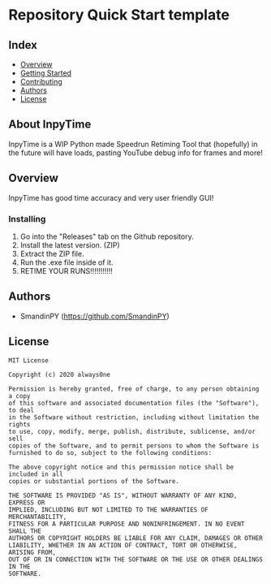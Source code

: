 # Repository Quick Start template
## Index
  - [Overview](#overview) 
  - [Getting Started](#getting-started)
  - [Contributing](#contributing)
  - [Authors](#authors)
  - [License](#license)
<!--  Other options to write Readme
  - [Deployment](#deployment)
  - [Used or Referenced Projects](Used-or-Referenced-Projects)
-->
## About InpyTime
<!--Wirte one paragraph of project description -->  
InpyTime is a WIP Python made Speedrun Retiming Tool that (hopefully) in the future will have loads, pasting YouTube debug info for frames and more!
## Overview
<!-- Write Overview about this project -->
InpyTime has good time accuracy and very user friendly GUI!

### Installing
<!-- A step by step series of examples that tell you how to get a development 
env running

Say what the step will be

    Give the example

And repeat

    until finished
-->
1. Go into the "Releases" tab on the Github repository.
2. Install the latest version. (ZIP)
3. Extract the ZIP file.
4. Run the .exe file inside of it.
5. RETIME YOUR RUNS!!!!!!!!!!!

## Authors
  - SmandinPY (https://github.com/SmandinPY)

## License

```
MIT License

Copyright (c) 2020 always0ne

Permission is hereby granted, free of charge, to any person obtaining a copy
of this software and associated documentation files (the "Software"), to deal
in the Software without restriction, including without limitation the rights
to use, copy, modify, merge, publish, distribute, sublicense, and/or sell
copies of the Software, and to permit persons to whom the Software is
furnished to do so, subject to the following conditions:

The above copyright notice and this permission notice shall be included in all
copies or substantial portions of the Software.

THE SOFTWARE IS PROVIDED "AS IS", WITHOUT WARRANTY OF ANY KIND, EXPRESS OR
IMPLIED, INCLUDING BUT NOT LIMITED TO THE WARRANTIES OF MERCHANTABILITY,
FITNESS FOR A PARTICULAR PURPOSE AND NONINFRINGEMENT. IN NO EVENT SHALL THE
AUTHORS OR COPYRIGHT HOLDERS BE LIABLE FOR ANY CLAIM, DAMAGES OR OTHER
LIABILITY, WHETHER IN AN ACTION OF CONTRACT, TORT OR OTHERWISE, ARISING FROM,
OUT OF OR IN CONNECTION WITH THE SOFTWARE OR THE USE OR OTHER DEALINGS IN THE
SOFTWARE.
```
